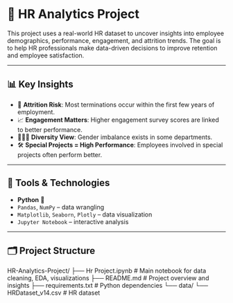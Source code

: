 # 💼 HR Analytics Project

This project uses a real-world HR dataset to uncover insights into employee demographics, performance, engagement, and attrition trends. The goal is to help HR professionals make data-driven decisions to improve retention and employee satisfaction.

---

## 📊 Key Insights

- 🚪 **Attrition Risk**: Most terminations occur within the first few years of employment.
- 📈 **Engagement Matters**: Higher engagement survey scores are linked to better performance.
- 🧑‍🤝‍🧑 **Diversity View**: Gender imbalance exists in some departments.
- 🛠 **Special Projects = High Performance**: Employees involved in special projects often perform better.

---

## 🧰 Tools & Technologies

- **Python** 🐍
- `Pandas`, `NumPy` – data wrangling
- `Matplotlib`, `Seaborn`, `Plotly` – data visualization
- `Jupyter Notebook` – interactive analysis

---

## 🗂 Project Structure

HR-Analytics-Project/
├── Hr Project.ipynb # Main notebook for data cleaning, EDA, visualizations
├── README.md # Project overview and insights
├── requirements.txt # Python dependencies
└── data/
└── HRDataset_v14.csv # HR dataset 
